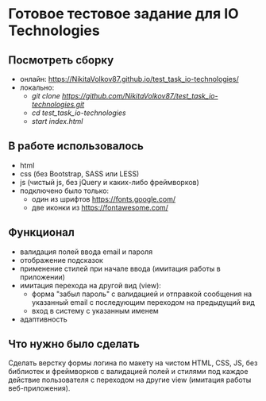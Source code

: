 # Готовое тестовое задание для IO Technologies

## Посмотреть сборку
* онлайн:
https://NikitaVolkov87.github.io/test_task_io-technologies/
* локально:
  - <i>git clone https://github.com/NikitaVolkov87/test_task_io-technologies.git</i>
  - <i>cd test_task_io-technologies</i>
  - <i>start index.html</i>

## В работе использовалось
* html
* css (без Bootstrap, SASS или LESS)
* js (чистый js, без jQuery и каких-либо фреймворков)
* подключено было только:
  - один из шрифтов https://fonts.google.com/
  - две иконки из https://fontawesome.com/

## Функционал
* валидация полей ввода email и пароля
* отображение подсказок
* применение стилей при начале ввода (имитация работы в приложении)
* имитация перехода на другой вид (view):
  - форма "забыл пароль" с валидацией и отправкой сообщения на указанный email с последующим переходом на предыдущий вид
  - вход в систему с указанным именем
* адаптивность

## Что нужно было сделать
Сделать верстку формы логина по макету на чистом HTML, CSS, JS, без библиотек и фреймворков с валидацией полей и стилями под каждое действие пользователя с переходом на другие view (имитация работы веб-приложения).
